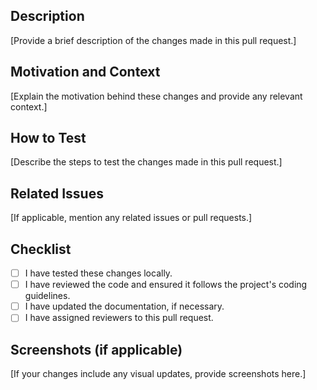 ## Description
[Provide a brief description of the changes made in this pull request.]

## Motivation and Context
[Explain the motivation behind these changes and provide any relevant context.]

## How to Test
[Describe the steps to test the changes made in this pull request.]

## Related Issues
[If applicable, mention any related issues or pull requests.]

## Checklist
- [ ] I have tested these changes locally.
- [ ] I have reviewed the code and ensured it follows the project's coding guidelines.
- [ ] I have updated the documentation, if necessary.
- [ ] I have assigned reviewers to this pull request.

## Screenshots (if applicable)
[If your changes include any visual updates, provide screenshots here.]
